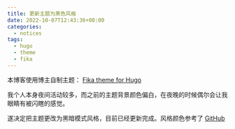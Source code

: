```yaml
---
title: 更新主题为黑色风格
date: 2022-10-07T12:43:36+08:00
categories:
  - notices
tags:
  - hugo
  - theme
  - fika
---
```

本博客使用博主自制主题： [Fika theme for Hugo](https://github.com/leaker/hugo-theme-fika)

我个人本身夜间活动较多，而之前的主题背景颜色偏白，在夜晚的时候偶尔会让我眼睛有被闪瞎的感觉。

遂决定把主题更改为黑暗模式风格，目前已经更新完成。风格颜色参考了 [GitHub](https://github.com)